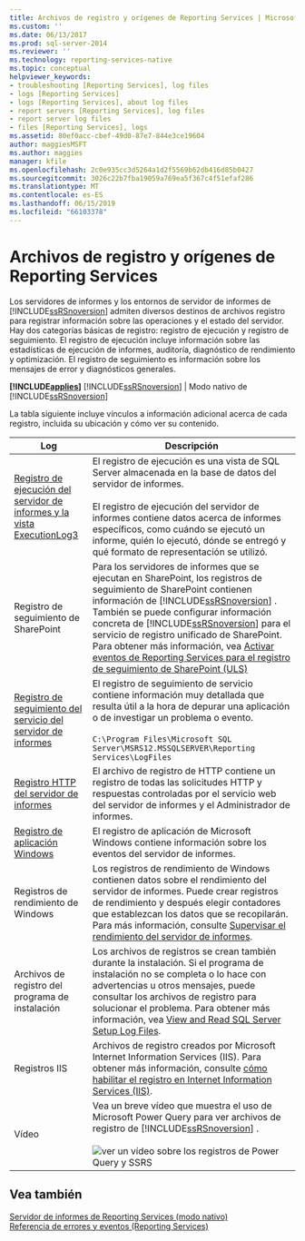 ```yaml
---
title: Archivos de registro y orígenes de Reporting Services | Microsoft Docs
ms.custom: ''
ms.date: 06/13/2017
ms.prod: sql-server-2014
ms.reviewer: ''
ms.technology: reporting-services-native
ms.topic: conceptual
helpviewer_keywords:
- troubleshooting [Reporting Services], log files
- logs [Reporting Services]
- logs [Reporting Services], about log files
- report servers [Reporting Services], log files
- report server log files
- files [Reporting Services], logs
ms.assetid: 80ef0acc-cbef-49d0-87e7-844e3ce19604
author: maggiesMSFT
ms.author: maggies
manager: kfile
ms.openlocfilehash: 2c0e935cc3d5264a1d2f5569b62db416d85b0427
ms.sourcegitcommit: 3026c22b7fba19059a769ea5f367c4f51efaf286
ms.translationtype: MT
ms.contentlocale: es-ES
ms.lasthandoff: 06/15/2019
ms.locfileid: "66103378"
---
```

# <a name="reporting-services-log-files-and-sources"></a>Archivos de registro y orígenes de Reporting Services
  Los servidores de informes y los entornos de servidor de informes de [!INCLUDE[ssRSnoversion](../../../includes/ssrsnoversion-md.md)] admiten diversos destinos de archivos registro para registrar información sobre las operaciones y el estado del servidor. Hay dos categorías básicas de registro: registro de ejecución y registro de seguimiento. El registro de ejecución incluye información sobre las estadísticas de ejecución de informes, auditoría, diagnóstico de rendimiento y optimización. El registro de seguimiento es información sobre los mensajes de error y diagnósticos generales.  
  
 **[!INCLUDE[applies](../../includes/applies-md.md)]**  [!INCLUDE[ssRSnoversion](../../../includes/ssrsnoversion-md.md)] | Modo nativo de [!INCLUDE[ssRSnoversion](../../../includes/ssrsnoversion-md.md)]  
  
 La tabla siguiente incluye vínculos a información adicional acerca de cada registro, incluida su ubicación y cómo ver su contenido.  
  
|Log|Descripción|  
|---------|-----------------|  
|[Registro de ejecución del servidor de informes y la vista ExecutionLog3](report-server-executionlog-and-the-executionlog3-view.md)|El registro de ejecución es una vista de SQL Server almacenada en la base de datos del servidor de informes.<br /><br /> El registro de ejecución del servidor de informes contiene datos acerca de informes específicos, como cuándo se ejecutó un informe, quién lo ejecutó, dónde se entregó y qué formato de representación se utilizó.|  
|Registro de seguimiento de SharePoint|Para los servidores de informes que se ejecutan en SharePoint, los registros de seguimiento de SharePoint contienen información de [!INCLUDE[ssRSnoversion](../../../includes/ssrsnoversion-md.md)] . También se puede configurar información concreta de [!INCLUDE[ssRSnoversion](../../../includes/ssrsnoversion-md.md)] para el servicio de registro unificado de SharePoint. Para obtener más información, vea [Activar eventos de Reporting Services para el registro de seguimiento de SharePoint &#40;ULS&#41;](turn-on-reporting-services-events-for-the-sharepoint-trace-log-uls.md)|  
|[Registro de seguimiento del servicio del servidor de informes](report-server-service-trace-log.md)|El registro de seguimiento de servicio contiene información muy detallada que resulta útil a la hora de depurar una aplicación o de investigar un problema o evento.<br /><br /> `C:\Program Files\Microsoft SQL Server\MSRS12.MSSQLSERVER\Reporting Services\LogFiles`|  
|[Registro HTTP del servidor de informes](report-server-http-log.md)|El archivo de registro de HTTP contiene un registro de todas las solicitudes HTTP y respuestas controladas por el servicio web del servidor de informes y el Administrador de informes.|  
|[Registro de aplicación Windows](windows-application-log.md)|El registro de aplicación de Microsoft Windows contiene información sobre los eventos del servidor de informes.|  
|Registros de rendimiento de Windows|Los registros de rendimiento de Windows contienen datos sobre el rendimiento del servidor de informes. Puede crear registros de rendimiento y después elegir contadores que establezcan los datos que se recopilarán. Para más información, consulte [Supervisar el rendimiento del servidor de informes](monitoring-report-server-performance.md).|  
|Archivos de registro del programa de instalación|Los archivos de registros se crean también durante la instalación. Si el programa de instalación no se completa o lo hace con advertencias u otros mensajes, puede consultar los archivos de registro para solucionar el problema. Para obtener más información, vea [View and Read SQL Server Setup Log Files](../../database-engine/install-windows/view-and-read-sql-server-setup-log-files.md).|  
|Registros IIS|Archivos de registro creados por Microsoft Internet Information Services (IIS). Para obtener más información, consulte [cómo habilitar el registro en Internet Information Services (IIS)](https://support.microsoft.com/kb/313437).|  
|Vídeo|Vea un breve vídeo que muestra el uso de Microsoft Power Query para ver archivos de registro de [!INCLUDE[ssRSnoversion](../../../includes/ssrsnoversion-md.md)] .<br /><br /> ![ver un vídeo sobre los registros de Power Query y SSRS](../media/generic-video-thumbnail.png "ver un vídeo sobre los registros de Power Query y SSRS")|  
  
## <a name="see-also"></a>Vea también  
 [Servidor de informes de Reporting Services &#40;modo nativo&#41;](reporting-services-report-server-native-mode.md)   
 [Referencia de errores y eventos &#40;Reporting Services&#41;](../troubleshooting/errors-and-events-reference-reporting-services.md)  
  
  
